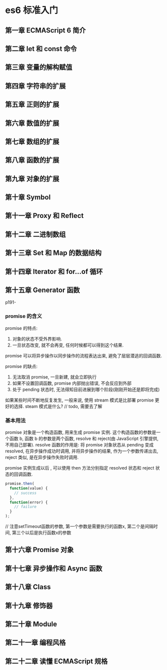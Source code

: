 # es6 标准入门

## 第一章 ECMAScript 6 简介

## 第二章 let 和 const 命令

## 第三章 变量的解构赋值

## 第四章 字符串的扩展

## 第五章 正则的扩展

## 第六章 数值的扩展

## 第七章 数组的扩展

## 第八章 函数的扩展

## 第九章 对象的扩展

## 第十章 Symbol

## 第十一章 Proxy 和 Reflect

## 第十二章 二进制数组

## 第十三章 Set 和 Map 的数据结构

## 第十四章 Iterator 和 for...of 循环

## 第十五章 Generator 函数

p191-

### promise 的含义

promise 的特点:

1. 对象的状态不受外界影响.
2. 一旦状态改变, 就不会再变, 任何时候都可以得到这个结果.

promise 可以将异步操作以同步操作的流程表达出来, 避免了层层潜逃的回调函数.

promise 的缺点:

1. 无法取消 promise, 一旦新建, 就会立即执行
2. 如果不设置回调函数, promise 内部抛出错误, 不会反应到外部
3. 处于 pending 状态时, 无法得知目前进展到哪个阶段(刚刚开始还是即将完成)

如果某些时间不断地反复发生, 一般来说, 使用 stream 模式是比部署 promise 更好的选择.
steam 模式是什么? // todo, 需要去了解

### 基本用法

promise 对象是一个构造函数, 用来生成 promise 实例.
这个构造函数的参数是一个函数 b, 函数 b 的参数是两个函数, resolve 和 reject(由 JavaScript 引擎提供, 不用自己部署).
resolve 函数的作用是: 将 promise 对象状态从 pending 变成 resolved, 在异步操作成功时调用, 并将异步操作的结果, 作为一个参数传递出去, reject 类似, 是在异步操作失败时调用.

promise 实例生成以后 , 可以使用 then 方法分别指定 resolved 状态和 reject 状态的回调函数.

```javascript
promise.then(
  function(value) {
    // success
  },
  function(error) {
    // failure
  }
);
```

// 注意setTimeout函数的参数, 第一个参数是需要执行的函数x, 第二个是间隔时间, 第三个以后是执行函数x的参数

## 第十六章 Promise 对象

## 第十七章 异步操作和 Async 函数

## 第十八章 Class

## 第十九章 修饰器

## 第二十章 Module

## 第二十一章 编程风格

## 第二十二章 读懂 ECMAScript 规格
